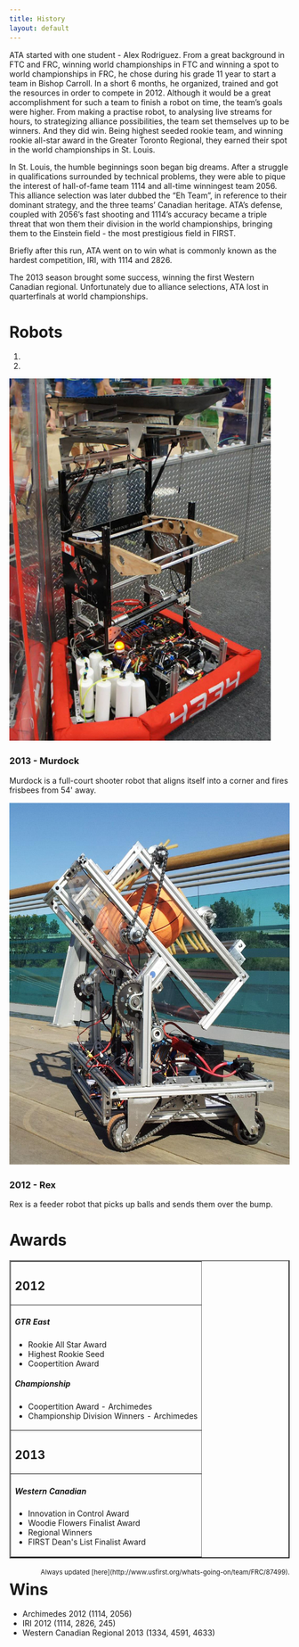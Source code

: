 ```yaml
---
title: History
layout: default
---
```


ATA started with one student - Alex Rodriguez. From a great background in FTC and FRC, winning world championships in FTC and winning a spot to world championships in FRC, he chose during his grade 11 year to start a team in Bishop Carroll. In a short 6 months, he organized, trained and got the resources in order to compete in 2012. Although it would be a great accomplishment for such a team to finish a robot on time, the team’s goals were higher. From making a practise robot, to analysing live streams for hours, to strategizing alliance possibilities, the team set themselves up to be winners. And they did win. Being highest seeded rookie team, and winning rookie all-star award in the Greater Toronto Regional, they earned their spot in the world championships in St. Louis.

In St. Louis, the humble beginnings soon began big dreams. After a struggle in qualifications surrounded by technical problems, they were able to pique the interest of hall-of-fame team 1114 and all-time winningest team 2056. This alliance selection was later dubbed the “Eh Team”, in reference to their dominant strategy, and the three teams’ Canadian heritage. ATA’s defense, coupled with 2056’s fast shooting and 1114’s accuracy became a triple threat that won them their division in the world championships, bringing them to the Einstein field - the most prestigious field in FIRST.

Briefly after this run, ATA went on to win what is commonly known as the hardest competition, IRI, with 1114 and 2826.

The 2013 season brought some success, winning the first Western Canadian regional. Unfortunately due to alliance selections, ATA lost in quarterfinals at world championships.

# Robots

<div id="carousel" class="carousel slide">
    <ol class="carousel-indicators">
        <li data-target="#carousel" data-slide-to="0" class="active"></li>
        <li data-target="#carousel" data-slide-to="1" class="active"></li>
    </ol>
    <div class="carousel-inner">
        <div class="item active">
            <img style="margin: 0 auto;height:650px;" src="/img/2013-robot.jpg" alt="Image not found!">
            <div class="carousel-caption">
                <h3>2013 - Murdock</h3>
                <p>Murdock is a full-court shooter robot that aligns itself into a corner and fires frisbees from 54' away.</p>
            </div>
        </div>
        <div class="item">
            <img style="margin: 0 auto;height:650px;" src="/img/2012-robot.jpg" alt="Image not found!">
            <div class="carousel-caption">
                <h3>2012 - Rex</h3>
                <p>Rex is a feeder robot that picks up balls and sends them over the bump.</p>
            </div>
        </div>
    </div>
    <a class="left carousel-control" href="#carousel" data-slide="prev">
        <span class="glyphicon glyphicon-chevron-left"></span>
    </a>
    <a class="right carousel-control" href="#carousel" data-slide="next">
        <span class="glyphicon glyphicon-chevron-right"></span>
    </a>
</div>


# Awards
<table border="2px" width="100%">
<tr><td>
    <h2>2012</h2>
</td></tr>

<tr><td>
    <h5>GTR East</h5>
    <ul>
        <li>Rookie All Star Award
        <li>Highest Rookie Seed
        <li>Coopertition Award
</ul>

<h5>Championship</h5>
    <ul>
        <li>Coopertition Award - Archimedes
        <li>Championship Division Winners - Archimedes
    </ul>
</td></tr>

<tr><td>
    <h2>2013</h2>
</td></tr>

<tr><td>
    <h5>Western Canadian</h5>
    <ul>
        <li>Innovation in Control Award
        <li>Woodie Flowers Finalist Award
        <li>Regional Winners
        <li>FIRST Dean's List Finalist Award
    </ul>
</td></tr>

</table>

<sub style="float:right;padding-top:4px;">
Always updated [here](http://www.usfirst.org/whats-going-on/team/FRC/87499).
</sub>

# Wins
- Archimedes 2012 (1114, 2056)
- IRI 2012 (1114, 2826, 245)
- Western Canadian Regional 2013 (1334, 4591, 4633)
